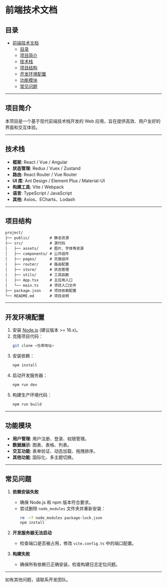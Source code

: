 # 前端技术文档

## 目录
- [前端技术文档](#前端技术文档)
  - [目录](#目录)
  - [项目简介](#项目简介)
  - [技术栈](#技术栈)
  - [项目结构](#项目结构)
  - [开发环境配置](#开发环境配置)
  - [功能模块](#功能模块)
  - [常见问题](#常见问题)

---

## 项目简介
本项目是一个基于现代前端技术栈开发的 Web 应用，旨在提供高效、用户友好的界面和交互体验。

---

## 技术栈
- **框架**: React / Vue / Angular
- **状态管理**: Redux / Vuex / Zustand
- **路由**: React Router / Vue Router
- **UI 库**: Ant Design / Element Plus / Material-UI
- **构建工具**: Vite / Webpack
- **语言**: TypeScript / JavaScript
- **其他**: Axios、ECharts、Lodash

---

## 项目结构
```
project/
├── public/         # 静态资源
├── src/            # 源代码
│   ├── assets/     # 图片、字体等资源
│   ├── components/ # 公共组件
│   ├── pages/      # 页面组件
│   ├── router/     # 路由配置
│   ├── store/      # 状态管理
│   ├── utils/      # 工具函数
│   ├── App.tsx     # 主应用入口
│   └── main.ts     # 项目入口文件
├── package.json    # 项目依赖配置
└── README.md       # 项目说明
```

---

## 开发环境配置
1. 安装 [Node.js](https://nodejs.org/) (建议版本 >= 16.x)。
2. 克隆项目代码：
    ```bash
    git clone <仓库地址>
    ```
3. 安装依赖：
    ```bash
    npm install
    ```
4. 启动开发服务器：
    ```bash
    npm run dev
    ```
5. 构建生产环境代码：
    ```bash
    npm run build
    ```

---

## 功能模块
- **用户管理**: 用户注册、登录、权限管理。
- **数据展示**: 图表、表格、列表。
- **交互功能**: 表单验证、动态加载、拖拽排序。
- **其他功能**: 国际化、多主题切换。

---

## 常见问题
1. **依赖安装失败**
    - 确保 Node.js 和 npm 版本符合要求。
    - 尝试删除 `node_modules` 文件夹并重新安装：
      ```bash
      rm -rf node_modules package-lock.json
      npm install
      ```

2. **开发服务器无法启动**
    - 检查端口是否被占用，修改 `vite.config.ts` 中的端口配置。

3. **构建失败**
    - 确保所有依赖已正确安装，检查构建日志定位问题。

---

如有其他问题，请联系开发团队。